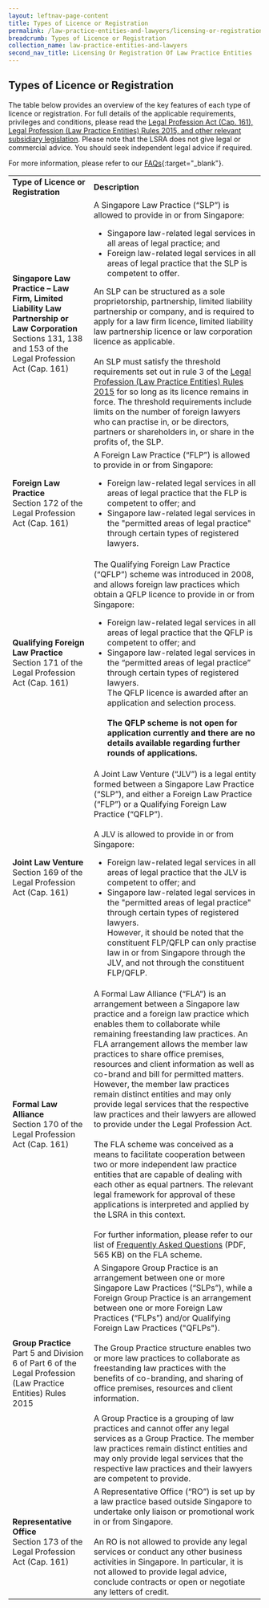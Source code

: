 ```yaml
---
layout: leftnav-page-content
title: Types of Licence or Registration
permalink: /law-practice-entities-and-lawyers/licensing-or-registration-of-law-practice-entities/types-of-licence-or-registration/
breadcrumb: Types of Licence or Registration
collection_name: law-practice-entities-and-lawyers
second_nav_title: Licensing Or Registration Of Law Practice Entities
---
```


Types of Licence or Registration
---

The table below provides an overview of the key features of each type of licence or registration. For full details of the applicable requirements, privileges and conditions, please read the [Legal Profession Act (Cap. 161), Legal Profession (Law Practice Entities) Rules 2015, and other relevant subsidiary legislation](#). Please note that the LSRA does not give legal or commercial advice. You should seek independent legal advice if required.

For more information, please refer to our [FAQs](https://va.ecitizen.gov.sg/cfp/customerpages/mlaw/explorefaq.aspx){:target="_blank"}.

<table>
  <tr>
    <td>
      <b>Type of Licence or Registration</b>
    </td>
    <td>
      <b>Description</b>
    </td>
  </tr>
  <tr>
    <td>
      <b>Singapore Law Practice – Law Firm, Limited Liability Law Partnership or Law Corporation</b><br>
      Sections 131, 138 and 153 of the Legal Profession Act (Cap. 161)
    </td>
    <td>A Singapore Law Practice (“SLP”) is allowed to provide in or from Singapore:
      <ul>
        <li>Singapore law-related legal services in all areas of legal practice; and</li>
        <li>Foreign law-related legal services in all areas of legal practice that the SLP is competent to offer.</li>
      </ul>
      An SLP can be structured as a sole proprietorship, partnership, limited liability partnership or company, and is required to apply for a law firm licence, limited liability law partnership licence or law corporation licence as applicable.<br><br>An SLP must satisfy the threshold requirements set out in rule 3 of the <a href="#" target="_blank">Legal Profession (Law Practice Entities) Rules 2015</a> for so long as its licence remains in force.  The threshold requirements include limits on the number of foreign lawyers who can practise in, or be directors, partners or shareholders in, or share in the profits of, the SLP.
    </td>
  </tr>
  <tr>
    <td><b>Foreign Law Practice</b><br>Section 172 of the Legal Profession Act (Cap. 161)</td>
    <td>A Foreign Law Practice (“FLP”) is allowed to provide in or from Singapore:
      <ul>
        <li>Foreign law-related legal services in all areas of legal practice that the FLP is competent to offer; and</li>
        <li>Singapore law-related legal services in the "permitted areas of legal practice" through certain types of registered lawyers.</li>
      </ul>
    </td>
  </tr>
  <tr>
    <td>
      <b>Qualifying Foreign Law Practice</b><br>Section 171 of the Legal Profession Act (Cap. 161)</td>
    <td>The Qualifying Foreign Law Practice (“QFLP”) scheme was introduced in 2008, and allows foreign law practices which obtain a QFLP licence to provide in or from Singapore:
      <ul>
        <li>Foreign law-related legal services in all areas of legal practice that the QFLP is competent to offer; and</li>
        <li>Singapore law-related legal services in the “permitted areas of legal practice” through certain types of registered lawyers.</li>
        The QFLP licence is awarded after an application and selection process.<br><br><b>
The QFLP scheme is not open for application currently and there are no details available regarding further rounds of applications.</b>
      </ul>
    </td>
  </tr>
  <tr>
    <td><b>Joint Law Venture</b><br>Section 169 of the Legal Profession Act (Cap. 161)</td>
    <td>A Joint Law Venture (“JLV”) is a legal entity formed between a Singapore Law Practice (“SLP”), and either a Foreign Law Practice (“FLP”) or a Qualifying Foreign Law Practice (“QFLP”).<br></br>A JLV is allowed to provide in or from Singapore:
  <ul>
    <li>Foreign law-related legal services in all areas of legal practice that the JLV is competent to offer; and</li>
    <li>Singapore law-related legal services in the "permitted areas of legal practice" through certain types of registered lawyers.</li>However, it should be noted that the constituent FLP/QFLP can only practise law in or from Singapore through the JLV, and not through the constituent FLP/QFLP. 
  </ul>
  </td>
  </tr>
  <tr>
    <td><b>Formal Law Alliance</b><br>Section 170 of the Legal Profession Act (Cap. 161)</td>
    <td>A Formal Law Alliance (“FLA”) is an arrangement between a Singapore law practice and a foreign law practice which enables them to collaborate while remaining freestanding law practices. An FLA arrangement allows the member law practices to share office premises, resources and client information as well as co-brand and bill for permitted matters. However, the member law practices remain distinct entities and may only provide legal services that the respective law practices and their lawyers are allowed to provide under the Legal Profession Act.<br><br>The FLA scheme was conceived as a means to facilitate cooperation between two or more independent law practice entities that are capable of dealing with each other as equal partners. The relevant legal framework for approval of these applications is interpreted and applied by the LSRA in this context.<br><br>For further information, please refer to our list of <a href="/files/FAQs_on_Formal_Law_Alliances_June2018.pdf/" target="_blank">Frequently Asked Questions</a> (PDF, 565 KB) on the FLA scheme.</td>
  </tr>
  <tr>
    <td><b>Group Practice</b><br>Part 5 and Division 6 of Part 6 of the Legal Profession (Law Practice Entities) Rules 2015</td>
    <td>A Singapore Group Practice is an arrangement between one or more Singapore Law Practices (“SLPs”), while a Foreign Group Practice is an arrangement between one or more Foreign Law Practices (“FLPs”) and/or Qualifying Foreign Law Practices ("QFLPs").<br><br>
The Group Practice structure enables two or more law practices to collaborate as freestanding law practices with the benefits of co-branding, and sharing of office premises, resources and client information.<br><br>
A Group Practice is a grouping of law practices and cannot offer any legal services as a Group Practice. The member law practices remain distinct entities and may only provide legal services that the respective law practices and their lawyers are competent to provide.  </td>
  </tr>
  <tr>
    <td><b>Representative Office</b><br>Section 173 of the Legal Profession Act (Cap. 161)</td>
    <td>A Representative Office (“RO”) is set up by a law practice based outside Singapore to undertake only liaison or promotional work in or from Singapore.<br><br>
An RO is not allowed to provide any legal services or conduct any other business activities in Singapore. In particular, it is not allowed to provide legal advice, conclude contracts or open or negotiate any letters of credit. </td>
  </tr>
</table>
